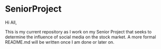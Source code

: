 # SeniorProject

Hi All,

This is my current repository as I work on my Senior Project that seeks to determine the influence of social media on the stock market. A more formal README.md
will be written once I am done or later on. 


